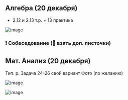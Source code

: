 ## Алгебра (20 декабря)
- 2.12 и 2.13 т.р. + 13 практика

![image](https://user-images.githubusercontent.com/70198995/207324787-8001a760-7281-4b2c-b6c7-3c8fd482ba80.png)

### ❗ Собеседование (📄 взять доп. листочки)


## Мат. Анализ (20 декабря)

Тип. р. Задача 24-26 свой вариант
Фото (по желанию)

![image](https://user-images.githubusercontent.com/70198995/208507516-ced18eeb-5c7f-42d2-8657-f2d0d8b65c85.png)

![image](https://user-images.githubusercontent.com/70198995/208507527-04e6d27b-2f0a-453f-afb0-f2a97ea8a604.png)
